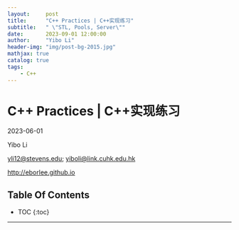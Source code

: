 ```yaml
---
layout:     post
title:      "C++ Practices | C++实现练习"
subtitle:   " \"STL, Pools, Server\""
date:       2023-09-01 12:00:00
author:     "Yibo Li"
header-img: "img/post-bg-2015.jpg"
mathjax: true
catalog: true
tags:
    - C++
---
```


# C++ Practices | C++实现练习

2023-06-01

Yibo Li

yli12@stevens.edu; yiboli@link.cuhk.edu.hk

http://eborlee.github.io

## Table Of Contents

* TOC
{:toc}

---

